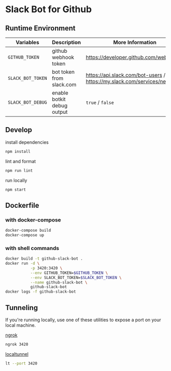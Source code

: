 # Slack Bot for Github


## Runtime Environment

| Variables         | Description                | More Information                                                        |
|-------------------|----------------------------|-------------------------------------------------------------------------|
| `GITHUB_TOKEN`    | github webhook token       | https://developer.github.com/webhooks/                                  |
| `SLACK_BOT_TOKEN` | bot token from slack.com   | https://api.slack.com/bot-users / https://my.slack.com/services/new/bot |
| `SLACK_BOT_DEBUG` | enable botkit debug output | `true` / `false`                                                        |


## Develop

install dependencies

```bash
npm install
```

lint and format

```bash
npm run lint
```

run locally

```bash
npm start
```


## Dockerfile

### with docker-compose

```bash
docker-compose build
docker-compose up
```

### with shell commands

```bash
docker build -t github-slack-bot .
docker run -d \
           -p 3420:3420 \
           --env GITHUB_TOKEN=$GITHUB_TOKEN \
           --env SLACK_BOT_TOKEN=$SLACK_BOT_TOKEN \
           --name github-slack-bot \
           github-slack-bot
docker logs -f github-slack-bot
```


## Tunneling

If you're running locally, use one of these utilities to expose a port on your local machine.

[ngrok](ngrok.com)

```bash
ngrok 3420
```

[localtunnel](localtunnel.me)

```bash
lt --port 3420
```
